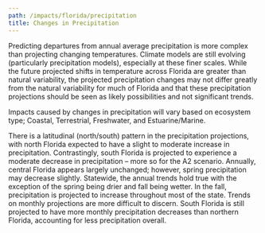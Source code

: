 ```yaml
---
path: /impacts/florida/precipitation
title: Changes in Precipitation
---
```


<content-header icon="precipitation_change" title="Changes in Precipitation"></content-header>

Predicting departures from annual average precipitation is more complex than projecting changing temperatures. Climate models are still evolving (particularly precipitation models), especially at these finer scales. While the future projected shifts in temperature across Florida are greater than natural variability, the projected precipitation changes may not differ greatly from the natural variability for much of Florida and that these precipitation projections should be seen as likely possibilities and not significant trends.

Impacts caused by changes in precipitation will vary based on ecosystem type; Coastal, Terrestrial, Freshwater, and Estuarine/Marine.

There is a latitudinal (north/south) pattern in the precipitation projections, with north Florida expected to have a slight to moderate increase in precipitation. Contrastingly, south Florida is projected to experience a moderate decrease in precipitation – more so for the A2 scenario. Annually, central Florida appears largely unchanged; however, spring precipitation may decrease slightly. Statewide, the annual trends hold true with the exception of the spring being drier and fall being wetter. In the fall, precipitation is projected to increase throughout most of the state. Trends on monthly projections are more difficult to discern. South Florida is still projected to have more monthly precipitation decreases than northern Florida, accounting for less precipitation overall.
